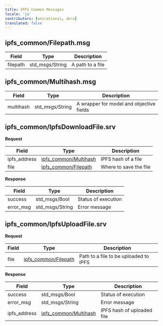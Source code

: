 ```yaml
---
title: IPFS Common Messages 
locale: 'ja' 
contributors: [ensrationis, akru]
translated: false
---
```


## ipfs_common/Filepath.msg

| Field         | Type                  | Description           |
|------------   |-------------------    |--------------------   |
| filepath      | std_msgs/String       | A path to a file      |

## ipfs_common/Multihash.msg

| Field         | Type              | Description                               |
|-----------    |-----------------  |------------------------------------------ |
| multihash     | std_msgs/String   | A wrapper for model and objective fields  |

## ipfs_common/IpfsDownloadFile.srv

**Request**

| Field         | Type                                                  | Description               |
|-------------- |---------------------------------------------------    |------------------------   |
| ipfs_address  | [ipfs_common/Multihash](#ipfs_commonmultihashmsg)     | IPFS hash of a file       |
| file          | [ipfs_common/Filepath](#ipfs_commonfilepathmsg)       | Where to save the file    |

**Response**

| Field         | Type              | Description           |
|-----------    |-----------------  |---------------------  |
| success       | std_msgs/Bool     | Status of execution   |
| error_msg     | std_msgs/String   | Error message         |

## ipfs_common/IpfsUploadFile.srv

**Request**

| Field     | Type                                              | Description                               |
|-------    |-------------------------------------------------  |---------------------------------------    |
| file      | [ipfs_common/Filepath](#ipfs_commonfilepathmsg)   | Path to a file to be uploaded to IPFS     |

**Response**

| Field         | Type                                                  | Description                   |
|-------------- |---------------------------------------------------    |----------------------------   |
| success       | std_msgs/Bool                                         | Status of execution           |
| error_msg     | std_msgs/String                                       | Error message                 |
| ipfs_address  | [ipfs_common/Multihash](#ipfs_commonmultihashmsg)     | IPFS hash of uploaded file    |
